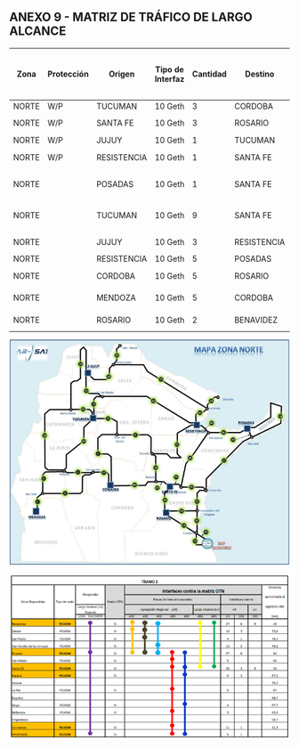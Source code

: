 ## ANEXO 9 - MATRIZ DE TRÁFICO DE LARGO ALCANCE

| Zona  | Protección | Origen      | Tipo de Interfaz | Cantidad | Destino    | Tipo de Interfaz | Cantidad | Tramos del recorrido (Ruta principal) | Tramos del recorrido (Ruta secundaria) | Distancia Aproximada [Km] (Ruta principal) | Distancia Aproximada [Km] (Ruta secundaria) |
|-------|------------|-------------|------------------|----------|------------|------------------|----------|----------------------------------------|-----------------------------------------|---------------------------------------------|----------------------------------------------|
| NORTE | W/P        | TUCUMAN     | 10 Geth          | 3        | CORDOBA    | 10 Geth          | 3        | 11 - 7                                 | 10 - 5 - 17                             | 731                                         | 897                                         |
| NORTE | W/P        | SANTA FE    | 10 Geth          | 3        | ROSARIO    | 10 Geth          | 3        | 38                                     | 96 - 36 - 37 - 70                       | 205                                         | 862                                         |
| NORTE | W/P        | JUJUY       | 10 Geth          | 1        | TUCUMAN    | 10 Geth          | 1        | 16 - 15                                | 18 - 14                                 | 466                                         | 1420                                        |
| NORTE | W/P        | RESISTENCIA | 10 Geth          | 1        | SANTA FE   | 10 Geth          | 1        | 31 - 32 - 47                           | 96 - 30 - 94                            | 957                                         | 706                                         |
| NORTE |            | POSADAS     | 10 Geth          | 1        | SANTA FE   | 10 Geth          | 1        | 29 - 27 - 96                           | 26 - 94 - 31 - 32 - 47                  | 1042                                        | 1323                                        |
| NORTE |            | TUCUMAN     | 10 Geth          | 9        | SANTA FE   | 10 Geth          | 9        | 15 - 23 - 30 - 94 - 96                 |                                          | 1633                                        |                                              |
| NORTE |            | JUJUY       | 10 Geth          | 3        | RESISTENCIA| 10 Geth          | 3        | 19 - 22 - 25                           |                                          | 1226                                        |                                              |
| NORTE |            | RESISTENCIA | 10 Geth          | 5        | POSADAS    | 10 Geth          | 5        |                                        |                                          | 366                                         |                                              |
| NORTE |            | CORDOBA     | 10 Geth          | 5        | ROSARIO    | 10 Geth          | 5        | 48 - 47 - 38                           |                                          | 858                                         |                                              |
| NORTE |            | MENDOZA     | 10 Geth          | 5        | CORDOBA    | 10 Geth          | 5        | 1 - 2 - 17                             |                                          | 858                                         |                                              |
| NORTE |            | ROSARIO     | 10 Geth          | 2        | BENAVIDEZ  | 10 Geth          | 2        | 70 - 33 - 97                           |                                          | 673                                         |                                              |

![Mapa Zona Norte](Mapa_Zona_Norte.png)

![Tramo 2 40G](Tramo2_40g.png)